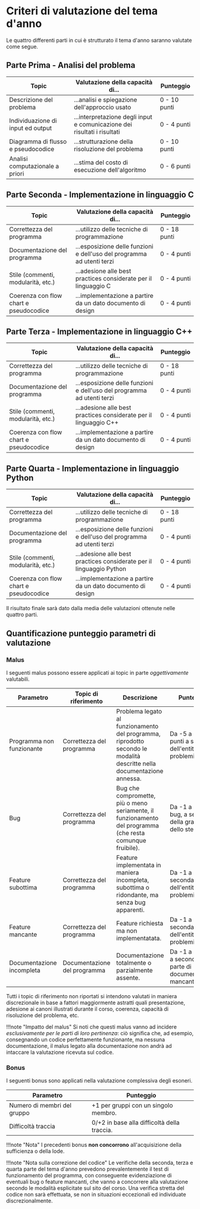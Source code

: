 # Criteri di valutazione del tema d'anno

Le quattro differenti parti in cui è strutturato il tema d'anno saranno valutate come segue.

## Parte Prima - Analisi del problema

| Topic                              | Valutazione della capacità di...                                         | Punteggio    |
| ---------------------------------- | ------------------------------------------------------------------------ | ------------ |
| Descrizione del problema           | ...analisi e spiegazione dell'approccio usato                            | 0 - 10 punti |
| Individuazione di input ed output  | ...interpretazione degli input e comunicazione dei risultati i risultati | 0 - 4 punti  |
| Diagramma di flusso e pseudocodice | ...strutturazione della risoluzione del problema                         | 0 - 10 punti |
| Analisi computazionale a priori    | ...stima del costo di esecuzione dell'algoritmo                          | 0 - 6 punti  |

## Parte Seconda - Implementazione in linguaggio C

| Topic                                  | Valutazione della capacità di...                                       | Punteggio    |
| -------------------------------------- | ---------------------------------------------------------------------- | ------------ |
| Correttezza del programma              | ...utilizzo delle tecniche di programmazione                           | 0 - 18 punti |
| Documentazione del programma           | ...esposizione delle funzioni e dell'uso del programma ad utenti terzi | 0 - 4 punti  |
| Stile (commenti, modularità, etc.)     | ...adesione alle best practices considerate per il linguaggio C        | 0 - 4 punti  |
| Coerenza con flow chart e pseudocodice | ...implementazione a partire da un dato documento di design            | 0 - 4 punti  |

## Parte Terza - Implementazione in linguaggio C++

| Topic                                  | Valutazione della capacità di...                                       | Punteggio    |
| -------------------------------------- | ---------------------------------------------------------------------- | ------------ |
| Correttezza del programma              | ...utilizzo delle tecniche di programmazione                           | 0 - 18 punti |
| Documentazione del programma           | ...esposizione delle funzioni e dell'uso del programma ad utenti terzi | 0 - 4 punti  |
| Stile (commenti, modularità, etc.)     | ...adesione alle best practices considerate per il linguaggio C++      | 0 - 4 punti  |
| Coerenza con flow chart e pseudocodice | ...implementazione a partire da un dato documento di design            | 0 - 4 punti  |

## Parte Quarta - Implementazione in linguaggio Python

| Topic                                  | Valutazione della capacità di...                                       | Punteggio    |
| -------------------------------------- | ---------------------------------------------------------------------- | ------------ |
| Correttezza del programma              | ...utilizzo delle tecniche di programmazione                           | 0 - 18 punti |
| Documentazione del programma           | ...esposizione delle funzioni e dell'uso del programma ad utenti terzi | 0 - 4 punti  |
| Stile (commenti, modularità, etc.)     | ...adesione alle best practices considerate per il linguaggio Python   | 0 - 4 punti  |
| Coerenza con flow chart e pseudocodice | ...implementazione a partire da un dato documento di design            | 0 - 4 punti  |

Il risultato finale sarà dato dalla media delle valutazioni ottenute nelle quattro parti.

## Quantificazione punteggio parametri di valutazione

### Malus

I seguenti malus possono essere applicati ai topic in parte _oggettivamente_ valutabili.

| Parametro                 | Topic di riferimento         | Descrizione                                                                                                            | Punteggio                                                          |
| ------------------------- | ---------------------------- | ---------------------------------------------------------------------------------------------------------------------- | ------------------------------------------------------------------ |
| Programma non funzionante | Correttezza del programma    | Problema legato al funzionamento del programma, riprodotto secondo le modalità descritte nella documentazione annessa. | Da -5 a -18 punti a seconda dell'entità dei problemi rilevati.     |
| Bug                       | Correttezza del programma    | Bug che compromette, più o meno seriamente, il funzionamento del programma (che resta comunque fruibile).              | Da -1 a -4 per bug, a seconda della gravità dello stesso.          |
| Feature subottima         | Correttezza del programma    | Feature implementata in maniera incompleta, subottima o ridondante, ma senza bug apparenti.                            | Da -1 a -2, a seconda dell'entità dei problemi rilevati.           |
| Feature mancante          | Correttezza del programma    | Feature richiesta ma non implementatata.                                                                               | Da -1 a -2, a seconda dell'entità dei problemi rilevati.           |
| Documentazione incompleta | Documentazione del programma | Documentazione totalmente o parzialmente assente.                                                                      | Da -1 a -4 punti a seconda della parte di documentazione mancante. |

Tutti i topic di riferimento non riportati si intendono valutati in maniera discrezionale in base a fattori maggiormente astratti quali presentazione, adesione ai canoni illustrati durante il corso, coerenza, capacità di risoluzione del problema, etc.

!!!note "Impatto del malus"
	Si noti che questi malus vanno ad incidere _esclusivamente per le parti di loro pertinenza_: ciò significa che, ad esempio, consegnando un codice perfettamente funzionante, ma nessuna documentazione, il malus legato alla documentazione non andrà ad intaccare la valutazione ricevuta sul codice.

### Bonus

I seguenti bonus sono applicati nella valutazione complessiva degli esoneri.

| Parametro                   | Punteggio                                   |
| --------------------------- | ------------------------------------------- |
| Numero di membri del gruppo | +1 per gruppi con un singolo membro.        |
| Difficoltà traccia          | 0/+2 in base alla difficoltà della traccia. |

!!!note "Nota"
	I precedenti bonus **non concorrono** all'acquisizione della sufficienza o della lode.

!!!note "Nota sulla correzione del codice"
	Le verifiche della seconda, terza e quarta parte del tema d'anno prevedono prevalentemente il test di funzionamento del programma, con conseguente evidenziazione di eventuali bug o feature mancanti, che vanno a concorrere alla valutazione secondo le modalità esplicitate sul sito del corso. Una verifica stretta del codice non sarà effettuata, se non in situazioni eccezionali ed individuate discrezionalmente.
